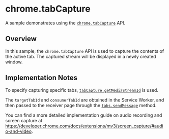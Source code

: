 # chrome.tabCapture

A sample demonstrates using the [`chrome.tabCapture`](https://developer.chrome.com/docs/extensions/reference/tabCapture/) API.

## Overview

In this sample, the `chrome.tabCapture` API is used to capture the contents of the active tab. The captured stream will be displayed in a newly created window.

## Implementation Notes

To specify capturing specific tabs, [`tabCapture.getMediaStreamId`](https://developer.chrome.com/docs/extensions/reference/tabCapture/#method-getMediaStreamId) is used.

The `targetTabId` and `consumerTabId` are obtained in the Service Worker, and then passed to the receiver page through the [`tabs.sendMessage`](https://developer.chrome.com/docs/extensions/reference/tabs/#method-sendMessage) method.

You can find a more detailed implementation guide on audio recording and screen capture at <https://developer.chrome.com/docs/extensions/mv3/screen_capture/#audio-and-video>.
